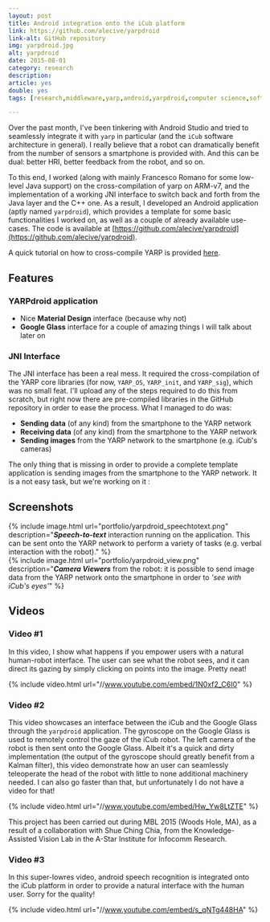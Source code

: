 ```yaml
---
layout: post
title: Android integration onto the iCub platform
link: https://github.com/alecive/yarpdroid
link-alt: GitHub repository
img: yarpdroid.jpg
alt: yarpdroid
date: 2015-08-01
category: research
description: 
article: yes
double: yes
tags: [research,middleware,yarp,android,yarpdroid,computer science,software development,ndk,android studio,robotics,icub,mobile development,google glass]

---
```


Over the past month, I've been tinkering with Android Studio and tried to seamlessly integrate it with `yarp` in particular (and the `iCub` software architecture in general). I really believe that a robot can dramatically benefit from the number of sensors a smartphone is provided with. And this can be dual: better HRI, better feedback from the robot, and so on.

To this end, I worked (along with mainly Francesco Romano for some low-level Java support) on the cross-compilation of yarp on ARM-v7, and the implementation of a working JNI interface to switch back and forth from the Java layer and the C++ one. As a result, I developed an Android application (aptly named `yarpdroid`), which provides a template for some basic functionalities I worked on, as well as a couple of already available use-cases. The code is available at [https://github.com/alecive/yarpdroid](https://github.com/alecive/yarpdroid).

A quick tutorial on how to cross-compile YARP is provided [here](http://alecive.github.io/blog/2015/08/31/YARP-Cross-Compilation/).

## Features

### YARPdroid application

 * Nice **Material Design** interface (because why not)
 * **Google Glass** interface for a couple of amazing things I will talk about later on

### JNI Interface

The JNI interface has been a real mess. It required the cross-compilation of the YARP core libraries (for now, `YARP_OS`, `YARP_init`, and `YARP_sig`), which was no small feat. I'll upload any of the steps required to do this from scratch, but right now there are pre-compiled libraries in the GitHub repository in order to ease the process. What I managed to do was:

 * **Sending data** (of any kind) from the smartphone to the YARP network 
 * **Receiving data** (of any kind) from the smartphone to the YARP network 
 * **Sending images** from the YARP network to the smartphone (e.g. iCub's cameras)

The only thing that is missing in order to provide a complete template application is sending images from the smartphone to the YARP network. It is a not easy task, but we're working on it :

## Screenshots

<div class="row">
  <div class="col-sm-6">
    {% include image.html url="portfolio/yarpdroid_speechtotext.png" description="<b><i>Speech-to-text</i></b> interaction running on the application. This can be sent onto the YARP network to perform a variety of tasks (e.g. verbal interaction with the robot)." %}
  </div>
  <div class="col-sm-6">
    {% include image.html url="portfolio/yarpdroid_view.png" description="<b><i>Camera Viewers</i></b> from the robot: it is possible to send image data from the YARP network onto the smartphone in order to <i>'see with iCub's eyes'</i>" %}
  </div>
</div>


## Videos

### Video #1

In this video, I show what happens if you empower users with a natural human-robot interface. The user can see what the robot sees, and it can direct its gazing by simply clicking on points into the image. Pretty neat!

{% include video.html url="//www.youtube.com/embed/1N0xf2_C6I0" %}

### Video #2

This video showcases an interface between the iCub and the Google Glass through the `yarpdroid` application. The gyroscope on the Google Glass is used to remotely control the gaze of the iCub robot. The left camera of the robot is then sent onto the Google Glass. Albeit it's a quick and dirty implementation (the output of the gyroscope should greatly benefit from a Kalman filter), this video demonstrate how an user can seamlessly teleoperate the head of the robot with little to none additional machinery needed. I can also go faster than that, but unfortunately I do not have a video for that!

{% include video.html url="//www.youtube.com/embed/Hw_Yw8LtZTE" %}

This project has been carried out during MBL 2015 (Woods Hole, MA), as a result of a collaboration with Shue Ching Chia, from the Knowledge-Assisted Vision Lab in the A-Star Institute for Infocomm Research.

### Video #3

In this super-lowres video, android speech recognition is integrated onto the iCub platform in order to provide a natural interface with the human user. Sorry for the quality!

{% include video.html url="//www.youtube.com/embed/s_qNTg448HA" %}

